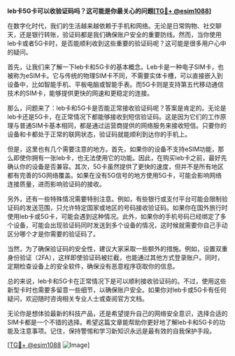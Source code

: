 **leb卡5G卡可以收验证码吗？这可能是你最关心的问题[[TG💪+ @esim1088](https://t.me/s/esim1088)]**

在数字化时代，我们的生活越来越依赖于手机和网络。无论是日常购物、社交聊天，还是银行转账，验证码都是我们确保账户安全的重要防线。然而，当你使用leb卡或者5G卡时，是否能顺利收到这些重要的验证码呢？这可能是很多用户心中的疑问。

首先，让我们来了解一下leb卡和5G卡的基本概念。Leb卡是一种电子SIM卡，也被称为eSIM卡。它与传统的物理SIM卡不同，不需要实体卡槽，可以直接嵌入到设备中，比如智能手机、平板电脑或智能手表。而5G卡则是支持第五代移动通信技术的SIM卡，能够提供更快的网速和更稳定的连接。

那么，问题来了：leb卡和5G卡是否能正常接收验证码呢？答案是肯定的。无论是leb卡还是5G卡，在正常情况下都能够接收到短信验证码。这是因为它们的工作原理与普通SIM卡基本相同，都是通过运营商提供的网络服务来接收短信。只要你的设备和卡都处于正常的联网状态，验证码就能顺利到达你的手机上。

但是，这里也有几个需要注意的地方。首先，如果你的设备不支持eSIM功能，那么即使你拥有一张leb卡，也无法使用它的功能。因此，在购买leb卡之前，最好先确认你的设备是否兼容。其次，5G卡虽然提供了更快的速度，但并不是所有地区都有完善的5G网络覆盖。如果在没有5G信号的地方使用5G卡，可能会影响网络连接质量，进而影响验证码的接收。

另外，还有一些特殊情况需要特别注意。例如，有些银行或支付平台可能会限制验证码的发送范围，只允许特定国家或地区的号码接收验证码。如果你在国外旅行时使用leb卡或5G卡，可能会遇到这种情况。此外，如果你的手机号码已经绑定了多个设备，可能会出现验证码同时发送到多个设备的情况，这时候就需要你自己手动区分哪个才是你需要的验证码了。

当然，为了确保验证码的安全性，建议大家采取一些额外的措施。例如，设置双重身份验证（2FA），这样即使验证码被拦截，也能通过其他方式登录账户。同时，定期检查设备上的安全软件，确保没有恶意程序窃取你的信息。

总的来说，leb卡和5G卡在正常情况下是可以顺利接收验证码的。不过，使用这些新型卡时也需要多留意一些细节，以确保账户安全。如果你对leb卡或5G卡有任何疑问，欢迎随时咨询相关专业人士或查阅官方文档。

无论你是想体验最新的科技产品，还是希望提升自己的网络安全意识，选择合适的SIM卡都是一个不错的选择。希望这篇文章能帮助你更好地了解leb卡和5G卡的功能及注意事项。记住，保持警惕和学习新知识永远是最有效的自我保护手段。

[[TG💪+ @esim1088](https://t.me/s/esim1088) ![Image](https://i.postimg.cc/4NQfJmqS/Snipaste-2025-05-13-00-14-12.png)]